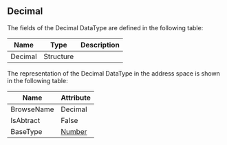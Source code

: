 <!-- datatype -->
## Decimal
<!-- end of description -->
The fields of the Decimal DataType are defined in the following table:  

|Name|Type|Description|
|---|---|---|
|Decimal|Structure||

The representation of the Decimal DataType in the address space is shown in the following table:  

|Name|Attribute|
|---|---|
|BrowseName|Decimal|
|IsAbtract|False|
|BaseType|[Number](../../../Part3/DataTypes/Number/readme.md)|

